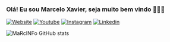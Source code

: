 ### Olá! Eu sou Marcelo Xavier, seja muito bem vindo 🙋🏻‍♂️


[![Website](https://img.shields.io/badge/website-000000?style=for-the-badge&logo=About.me&logoColor=white)](https://inforsol10.github.io/novoprojeto)
[![Youtube](https://img.shields.io/badge/YouTube-FF0000?style=for-the-badge&logo=youtube&logoColor=white)]()
[![Instagram](https://img.shields.io/badge/Instagram-E4405F?style=for-the-badge&logo=instagram&logoColor=white)](https://instagran.com/oliveira.mx)
[![Linkedin](https://img.shields.io/badge/LinkedIn-0077B5?style=for-the-badge&logo=linkedin&logoColor=white)](https://linkedin.com)

![MaRcINFo GitHub stats](https://github-readme-stats.vercel.app/api?username=inforsol10&show_icons=true&theme=onedark)

